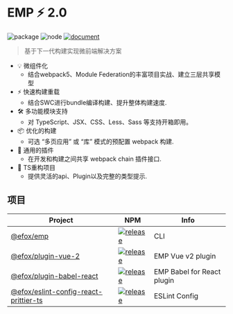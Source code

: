 # EMP ⚡ 2.0
![package](https://img.shields.io/npm/v/@efox/emp.svg) 
![node](https://img.shields.io/node/v/@efox/emp.svg)
<a href="https://emp2.netlify.app"><img src="https://img.shields.io/badge/EMP.Document-v2-blue" alt="document"></a>


> 基于下一代构建实现微前端解决方案
+ 💡 微组件化
  - 结合webpack5、Module Federation的丰富项目实战、建立三层共享模型
+ ⚡️ 快速构建重载
  - 结合SWC进行bundle编译构建、提升整体构建速度.
+ 🛠️ 多功能模块支持
  - 对 TypeScript、JSX、CSS、Less、Sass 等支持开箱即用。
+ 📦 优化的构建
  - 可选 “多页应用” 或 “库” 模式的预配置 webpack 构建.
+ 🔩 通用的插件
  - 在开发和构建之间共享 webpack chain 插件接口.
+ 🔑 TS重构项目
  - 提供灵活的api、Plugin以及完整的类型提示.

## 项目 
|Project|NPM|Info|
|---|---|---|
|[@efox/emp](packages/emp)|[![release](https://img.shields.io/npm/v/@efox/emp.svg)](https://www.npmjs.com/package/@efox/emp-cli)|CLI|
|[@efox/plugin-vue-2](packages/plugin-vue-2)|[![release](https://img.shields.io/npm/v/@efox/plugin-vue-2)](https://www.npmjs.com/package/@efox/plugin-vue-2)| EMP Vue v2 plugin|
|[@efox/plugin-babel-react](packages/plugin-babel-react)|[![release](https://img.shields.io/npm/v/@efox/plugin-babel-react)](https://www.npmjs.com/package/@efox/plugin-babel-react)| EMP Babel for React plugin|
|[@efox/eslint-config-react-prittier-ts](packages/eslint-config-react-prittier-ts)|[![release](https://img.shields.io/npm/v/@efox/eslint-config-react-prittier-ts.svg)](https://www.npmjs.com/package/@efox/eslint-config-react-prittier-ts)|ESLint Config|


